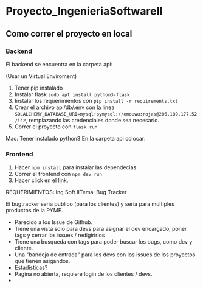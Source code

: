 # Proyecto_IngenieriaSoftwareII

## Como correr el proyecto en local

### Backend

El backend se encuentra en la carpeta api:

(Usar un Virtual Enviroment)

1. Tener pip instalado
2. Instalar flask `sudo apt install python3-flask`
3. Instalar los requerimientos con `pip install -r requirements.txt`
4. Crear el archivo api/db/.env con la linea `SQLALCHEMY_DATABASE_URI=mysql+pymysql://emouwu:rojas@206.189.177.52/is2`, remplazando las credenciales donde sea necesario.
5. Correr el proyecto con `flask run`

Mac:
Tener instalado python3
En la carpeta api colocar: 

### Frontend

1. Hacer `npm install` para instalar las dependecias
2. Correr  el frontend con `npm dev run`
3. Hacer click en el link. 

REQUERIMIENTOS:
Ing Soft IITema: Bug Tracker

El bugtracker seria publico (para los clientes) y seria para multiples
productos de la PYME.

- Parecido a los Issue de Github.
- Tiene una vista solo para devs para asignar el dev encargado, poner tags 
  y cerrar los issues / redigirirlos
- Tiene una busqueda con tags para poder buscar los bugs, como dev y cliente. 
- Una "bandeja de entrada" para los devs con los issues de los proyectos
  que tienen asigandos.
- Estadisticas?
- Pagina no abierta, requiere login de los clientes / devs.
- 
